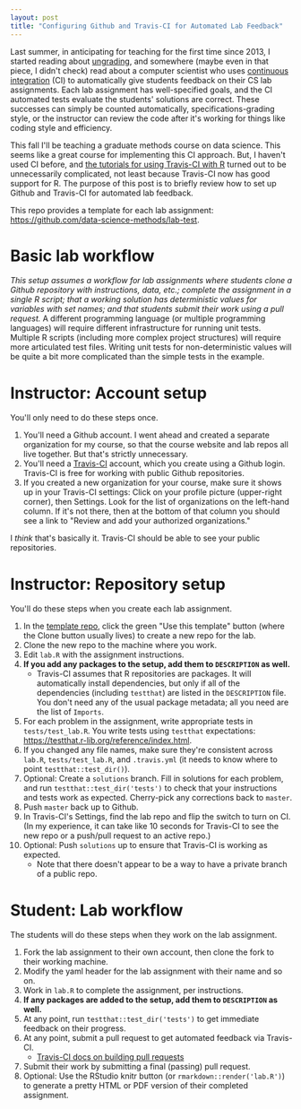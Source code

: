 ```yaml
---
layout: post
title: "Configuring Github and Travis-CI for Automated Lab Feedback"
---
```


Last summer, in anticipating for teaching for the first time since 2013, I started reading about [ungrading](https://www.insidehighered.com/news/2019/04/02/professors-reflections-their-experiences-ungrading-spark-renewed-interest-student), and somewhere (maybe even in that piece, I didn't check) read about a computer scientist who uses [continuous integration](https://en.wikipedia.org/wiki/Continuous_integration) (CI) to automatically give students feedback on their CS lab assignments.  Each lab assignment has well-specified goals, and the CI automated tests evaluate the students' solutions are correct.  These successes can simply be counted automatically, specifications-grading style, or the instructor can review the code after it's working for things like coding style and efficiency.  

This fall I'll be teaching a graduate methods course on data science.  This seems like a great course for implementing this CI approach.  But, I haven't used CI before, and [the tutorials for using Travis-CI with R](https://kieranhealy.org/blog/archives/2015/10/16/using-containerized-travis-ci-to-check-r-in-rmarkdown-files/) turned out to be unnecessarily complicated, not least because Travis-CI now has good support for R.  The purpose of this post is to briefly review how to set up Github and Travis-CI for automated lab feedback.  

This repo provides a template for each lab assignment:  <https://github.com/data-science-methods/lab-test>.  


# Basic lab workflow #

*This setup assumes a workflow for lab assignments where students clone a Github repository with instructions, data, etc.; complete the assignment in a single R script; that a working solution has deterministic values for variables with set names; and that students submit their work using a pull request.*  A different programming language (or multiple programming languages) will require different infrastructure for running unit tests.  Multiple R scripts (including more complex project structures) will require more articulated test files.  Writing unit tests for non-deterministic values will be quite a bit more complicated than the simple tests in the example.  


# Instructor: Account setup #

You'll only need to do these steps once.  

1. You'll need a Github account.  I went ahead and created a separate organization for my course, so that the course website and lab repos all live together.  But that's strictly unnecessary.  
2. You'll need a [Travis-CI](https://travis-ci.org) account, which you create using a Github login.  Travis-CI is free for working with public Github repositories.  
3. If you created a new organization for your course, make sure it shows up in your Travis-CI settings:  Click on your profile picture (upper-right corner), then Settings.   Look for the list of organizations on the left-hand column.  If it's not there, then at the bottom of that column you should see a link to "Review and add your authorized organizations."  

I *think* that's basically it.  Travis-CI should be able to see your public repositories.  


# Instructor: Repository setup #

You'll do these steps when you create each lab assignment.  

1. In the [template repo](https://github.com/data-science-methods/lab-test), click the green "Use this template" button (where the Clone button usually lives) to create a new repo for the lab.  
2. Clone the new repo to the machine where you work.  
3. Edit `lab.R` with the assignment instructions.  
4. **If you add any packages to the setup, add them to `DESCRIPTION` as well.** 
	- Travis-CI assumes that R repositories are packages.  It will automatically install dependencies, but only if all of the dependencies (including `testthat`) are listed in the `DESCRIPTION` file.  You don't need any of the usual package metadata; all you need are the list of `Imports`.  
5. For each problem in the assignment, write appropriate tests in `tests/test_lab.R`.  You write tests using `testthat` expectations:  <https://testthat.r-lib.org/reference/index.html>.  
6. If you changed any file names, make sure they're consistent across `lab.R`, `tests/test_lab.R`, and `.travis.yml` (it needs to know where to point `testthat::test_dir()`).  
7. Optional: Create a `solutions` branch.  Fill in solutions for each problem, and run `testthat::test_dir('tests')` to check that your instructions and tests work as expected.  Cherry-pick any corrections back to `master`. 
8. Push `master` back up to Github.  
9. In Travis-CI's Settings, find the lab repo and flip the switch to turn on CI.  (In my experience, it can take like 10 seconds for Travis-CI to see the new repo or a push/pull request to an active repo.) 
10. Optional: Push `solutions` up to ensure that Travis-CI is working as expected.  
	- Note that there doesn't appear to be a way to have a private branch of a public repo.  


# Student: Lab workflow #

The students will do these steps when they work on the lab assignment.  

1. Fork the lab assignment to their own account, then clone the fork to their working machine.  
2. Modify the yaml header for the lab assignment with their name and so on. 
3. Work in `lab.R` to complete the assignment, per instructions.  
4. **If any packages are added to the setup, add them to `DESCRIPTION` as well.**
5. At any point, run `testthat::test_dir('tests')` to get immediate feedback on their progress.  
6. At any point, submit a pull request to get automated feedback via Travis-CI.  
	- [Travis-CI docs on building pull requests](https://docs.travis-ci.com/user/pull-requests/)
7. Submit their work by submitting a final (passing) pull request.  
8. Optional: Use the RStudio knitr button (or `rmarkdown::render('lab.R')`) to generate a pretty HTML or PDF version of their completed assignment.  






